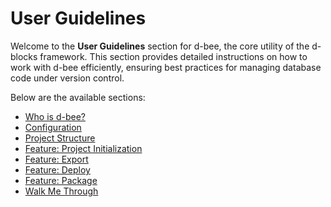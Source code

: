 # User Guidelines

Welcome to the **User Guidelines** section for d-bee, the core utility of the d-blocks framework. This section provides detailed instructions on how to work with d-bee efficiently, ensuring best practices for managing database code under version control.

Below are the available sections:

- [Who is d-bee?](user_guidelines/who_is_d_bee.md)
- [Configuration](user_guidelines/configuration.md)
- [Project Structure](user_guidelines/project_structure.md)
- [Feature: Project Initialization](user_guidelines/project_init.md)
- [Feature: Export](user_guidelines/export.md)
- [Feature: Deploy](user_guidelines/deploy.md)
- [Feature: Package](user_guidelines/package.md)
- [Walk Me Through](user_guidelines/walk_me_through.md)
